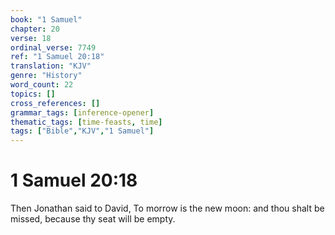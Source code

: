 ```yaml
---
book: "1 Samuel"
chapter: 20
verse: 18
ordinal_verse: 7749
ref: "1 Samuel 20:18"
translation: "KJV"
genre: "History"
word_count: 22
topics: []
cross_references: []
grammar_tags: [inference-opener]
thematic_tags: [time-feasts, time]
tags: ["Bible","KJV","1 Samuel"]
---
```


# 1 Samuel 20:18

Then Jonathan said to David, To morrow is the new moon: and thou shalt be missed, because thy seat will be empty.
